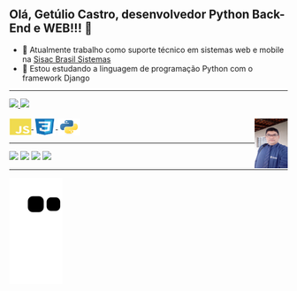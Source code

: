## Olá, Getúlio Castro, desenvolvedor Python Back-End e WEB!!! 👋


- 🔭 Atualmente trabalho como suporte técnico em sistemas web e mobile na [Sisac Brasil Sistemas](https://www.sisacbrasil.com.br/)
- 🌱 Estou estudando a linguagem de programação Python com o framework Django

<hr/>

<div>
  <a href="www.linkedin.com/in/getulio-castro-jr">
  <img height="180em" src="https://github-readme-stats.vercel.app/api?username=GetulioCastro&show_icons=true&theme=dracula&include_all_commits=true&count_private=true"/>
  <img height="180em" src="https://github-readme-stats.vercel.app/api/top-langs/?username=GetulioCastro&layout=compact&langs_count=16&theme=dracula"/>
</div>
<div style="display: inline_block"><br>
  <img align="center" alt="Getulio-Js" height="30" width="40" src="https://raw.githubusercontent.com/devicons/devicon/master/icons/javascript/javascript-plain.svg">
  <img align="center" alt="Getulio-CSS" height="30" width="40" src="https://raw.githubusercontent.com/devicons/devicon/master/icons/css3/css3-original.svg">
  <img align="center" alt="Getulio-Python" height="30" width="40" src="https://raw.githubusercontent.com/devicons/devicon/master/icons/python/python-original.svg">
  <img align="right" alt="Getulio-Avatar" height="90" width="60" src="https://github.com/GetulioCastro/GetulioCastro/blob/main/assets/Gg4.gif">
</div>
  
<hr/>
  
<div>
 	<a href="https://www.twitch.tv/getuliocastrojr" target="_blank"><img src="https://img.shields.io/badge/Twitch-9146FF?style=for-the-badge&logo=twitch&logoColor=white" target="_blank"></a>
 <a href="https://discord.gg/Getúlio#9083" target="_blank"><img src="https://img.shields.io/badge/Discord-7289DA?style=for-the-badge&logo=discord&logoColor=white" target="_blank"></a> 
  <a href = "mailto:augustoge71@gmail.com"><img src="https://img.shields.io/badge/Gmail-D14836?style=for-the-badge&logo=gmail&logoColor=white" target="_blank"></a>
  <a href="https://www.linkedin.com/in/getulio-castro-jr" target="_blank"><img src="https://img.shields.io/badge/-LinkedIn-%230077B5?style=for-the-badge&logo=linkedin&logoColor=white" target="_blank"></a>
</div>

<hr/>
  
![Snake animation](https://github.com/GetulioCastro/GetulioCastro/blob/output/github-contribution-grid-snake.svg)



